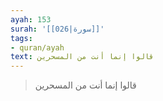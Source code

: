 ```yaml
---
ayah: 153
surah: '[[026|سورة]]'
tags:
- quran/ayah
text: قالوا إنما أنت من المسحرين
---
```

> قالوا إنما أنت من المسحرين
